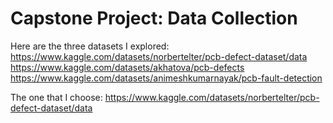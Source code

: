 # Capstone Project: Data Collection 
Here are the three datasets I explored:
https://www.kaggle.com/datasets/norbertelter/pcb-defect-dataset/data
https://www.kaggle.com/datasets/akhatova/pcb-defects
https://www.kaggle.com/datasets/animeshkumarnayak/pcb-fault-detection

The one that I choose:
https://www.kaggle.com/datasets/norbertelter/pcb-defect-dataset/data
